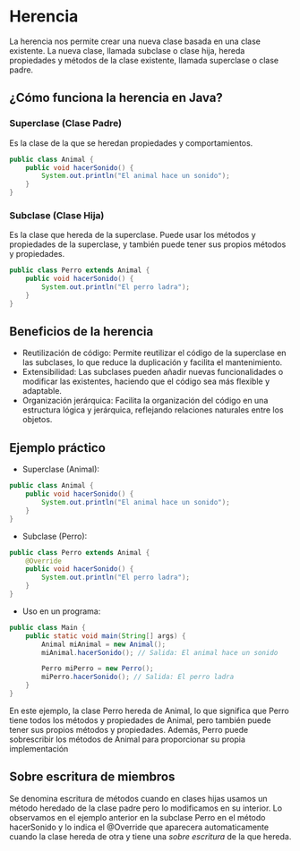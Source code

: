 # Herencia
La herencia nos permite crear una nueva clase basada en una clase existente. La nueva clase, llamada subclase o clase hija, hereda propiedades
y métodos de la clase existente, llamada superclase o clase padre.
## ¿Cómo funciona la herencia en Java?
### Superclase (Clase Padre)
Es la clase de la que se heredan propiedades y comportamientos.
```java
public class Animal {
    public void hacerSonido() {
        System.out.println("El animal hace un sonido");
    }
}
```
### Subclase (Clase Hija)
Es la clase que hereda de la superclase. Puede usar los métodos y propiedades de la superclase, y también puede tener sus propios métodos y propiedades.
```java
public class Perro extends Animal {
    public void hacerSonido() {
        System.out.println("El perro ladra");
    }
}
```
## Beneficios de la herencia
- Reutilización de código: Permite reutilizar el código de la superclase en las subclases, lo que reduce la duplicación y facilita el mantenimiento.
- Extensibilidad: Las subclases pueden añadir nuevas funcionalidades o modificar las existentes, haciendo que el código sea más flexible y adaptable.
- Organización jerárquica: Facilita la organización del código en una estructura lógica y jerárquica, reflejando relaciones naturales entre los objetos.
## Ejemplo práctico
- Superclase (Animal):
```java
public class Animal {
    public void hacerSonido() {
        System.out.println("El animal hace un sonido");
    }
}
```
- Subclase (Perro):
```java
public class Perro extends Animal {
    @Override
    public void hacerSonido() {
        System.out.println("El perro ladra");
    }
}
```
- Uso en un programa:
```java
public class Main {
    public static void main(String[] args) {
        Animal miAnimal = new Animal();
        miAnimal.hacerSonido(); // Salida: El animal hace un sonido

        Perro miPerro = new Perro();
        miPerro.hacerSonido(); // Salida: El perro ladra
    }
}
```
En este ejemplo, la clase Perro hereda de Animal, lo que significa que Perro tiene todos los métodos y propiedades de Animal, pero también puede tener sus propios métodos y propiedades.
Además, Perro puede sobrescribir los métodos de Animal para proporcionar su propia implementación
## Sobre escritura de miembros
Se denomina escritura de métodos cuando en clases hijas usamos un método heredado de la clase padre pero lo modificamos en su interior.
Lo observamos en el ejemplo anterior en la subclase Perro en el método hacerSonido y lo indica el @Override que aparecera automaticamente cuando la clase hereda de otra y tiene una *sobre escritura* de la que hereda.
